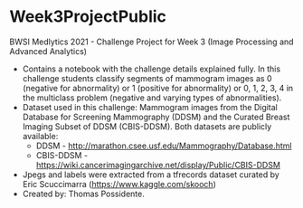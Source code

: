 # Week3ProjectPublic
BWSI Medlytics 2021 - Challenge Project for Week 3 (Image Processing and Advanced Analytics)

* Contains a notebook with the challenge details explained fully. In this challenge students classify segments of mammogram images as 0 (negative for abnormality) or 1 (positive for abnormality) or 0, 1, 2, 3, 4 in the multiclass problem (negative and varying types of abnormalities).
* Dataset used in this challenge: Mammogram images from the Digital Database for Screening Mammography (DDSM) and the Curated Breast Imaging Subset of DDSM (CBIS-DDSM). Both datasets are publicly available: 
  * DDSM - http://marathon.csee.usf.edu/Mammography/Database.html    
  * CBIS-DDSM - https://wiki.cancerimagingarchive.net/display/Public/CBIS-DDSM
* Jpegs and labels were extracted from a tfrecords dataset curated by Eric Scuccimarra (https://www.kaggle.com/skooch)
* Created by: Thomas Possidente.
